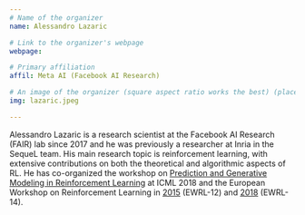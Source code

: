 ```yaml
---
# Name of the organizer
name: Alessandro Lazaric

# Link to the organizer's webpage
webpage: 

# Primary affiliation
affil: Meta AI (Facebook AI Research)

# An image of the organizer (square aspect ratio works the best) (place in the `assets/img/organizers` directory)
img: lazaric.jpeg

---
```


Alessandro Lazaric  is a research scientist at the Facebook AI Research (FAIR) lab since 2017 and he was previously a researcher at Inria in the SequeL team. His main research topic is reinforcement learning, with extensive contributions on both the theoretical and algorithmic aspects of RL. He has co-organized the workshop on [Prediction and Generative Modeling in Reinforcement Learning](https://ewrl.wordpress.com/past-ewrl/ewrl14-2018/) at ICML 2018 and the European Workshop on Reinforcement Learning in [2015](https://ewrl.wordpress.com/past-ewrl/ewrl12-2015/) (EWRL-12) and [2018](https://ewrl.wordpress.com/past-ewrl/ewrl14-2018/) (EWRL-14).
